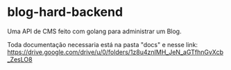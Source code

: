 # blog-hard-backend
Uma API de CMS feito com golang para administrar um Blog.

Toda documentação necessaria está na pasta "docs" e nesse link: https://drive.google.com/drive/u/0/folders/1z8u4znIMH_JeN_aGTfhnGvXcb_ZesLO8